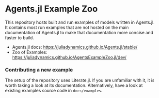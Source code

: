 # Agents.jl Example Zoo
This repository hosts built and run examples of models written in Agents.jl.
It contains most run examples that are not hosted on the main documentation of Agents.jl to make that documentation more concise and faster to build.

* Agents.jl docs: https://juliadynamics.github.io/Agents.jl/stable/
* Zoo of Examples: https://juliadynamics.github.io/AgentsExampleZoo.jl/dev/

### Contributing a new example
The setup of the repository uses Literate.jl. If you are unfamiliar with it, it is worth taking a look at its documentation. Alternatively, have a look at existing examples source code in `docs/examples`.
